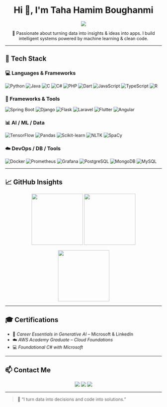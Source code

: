 <!-- Profile Banner -->

<h1 align="center">Hi 👋, I'm Taha Hamim Boughanmi</h1>

<p align="center">
  <img src="https://readme-typing-svg.demolab.com/?lines=Full-Stack+Developer;Data+Scientist;AI+&+ML+Enthusiast;Open+Source+Contributor&center=true&width=440&height=45&color=0DF7F5&vCenter=true&size=22" />
</p>

<p align="center">
  🚀 Passionate about turning data into insights & ideas into apps.  
  I build intelligent systems powered by machine learning & clean code.
</p>

---

## 🧠 Tech Stack

### 💻 Languages & Frameworks

![Python](https://img.shields.io/badge/Python-3776AB?style=flat-square&logo=python&logoColor=white)
![Java](https://img.shields.io/badge/Java-007396?style=flat-square&logo=java&logoColor=white)
![C](https://img.shields.io/badge/C-00599C?style=flat-square&logo=c&logoColor=white)
![C#](https://img.shields.io/badge/C%23-239120?style=flat-square&logo=c-sharp&logoColor=white)
![PHP](https://img.shields.io/badge/PHP-777BB4?style=flat-square&logo=php&logoColor=white)
![Dart](https://img.shields.io/badge/Dart-0175C2?style=flat-square&logo=dart&logoColor=white)
![JavaScript](https://img.shields.io/badge/JavaScript-F7DF1E?style=flat-square&logo=javascript&logoColor=black)
![TypeScript](https://img.shields.io/badge/TypeScript-3178C6?style=flat-square&logo=typescript&logoColor=white)
![R](https://img.shields.io/badge/R-276DC3?style=flat-square&logo=r&logoColor=white)

### 🧰 Frameworks & Tools

![Spring Boot](https://img.shields.io/badge/SpringBoot-6DB33F?style=flat-square&logo=spring-boot&logoColor=white)
![Django](https://img.shields.io/badge/Django-092E20?style=flat-square&logo=django&logoColor=white)
![Flask](https://img.shields.io/badge/Flask-000000?style=flat-square&logo=flask&logoColor=white)
![Laravel](https://img.shields.io/badge/Laravel-FF2D20?style=flat-square&logo=laravel&logoColor=white)
![Flutter](https://img.shields.io/badge/Flutter-02569B?style=flat-square&logo=flutter&logoColor=white)
![Angular](https://img.shields.io/badge/Angular-DD0031?style=flat-square&logo=angular&logoColor=white)

### 📊 AI / ML / Data

![TensorFlow](https://img.shields.io/badge/TensorFlow-FF6F00?style=flat-square&logo=tensorflow&logoColor=white)
![Pandas](https://img.shields.io/badge/Pandas-150458?style=flat-square&logo=pandas)
![Scikit-learn](https://img.shields.io/badge/Scikit--Learn-F7931E?style=flat-square&logo=scikit-learn&logoColor=white)
![NLTK](https://img.shields.io/badge/NLTK-009688?style=flat-square)
![SpaCy](https://img.shields.io/badge/SpaCy-20232A?style=flat-square)

### ☁️ DevOps / DB / Tools

![Docker](https://img.shields.io/badge/Docker-2496ED?style=flat-square&logo=docker&logoColor=white)
![Prometheus](https://img.shields.io/badge/Prometheus-E6522C?style=flat-square&logo=prometheus&logoColor=white)
![Grafana](https://img.shields.io/badge/Grafana-F46800?style=flat-square&logo=grafana&logoColor=white)
![PostgreSQL](https://img.shields.io/badge/PostgreSQL-336791?style=flat-square&logo=postgresql&logoColor=white)
![MongoDB](https://img.shields.io/badge/MongoDB-47A248?style=flat-square&logo=mongodb)
![MySQL](https://img.shields.io/badge/MySQL-4479A1?style=flat-square&logo=mysql)

---

## 📈 GitHub Insights

<p align="center">
  <img src="https://github-readme-stats.vercel.app/api?username=tahahamim86&show_icons=true&theme=tokyonight" height="165" />
  <img src="https://github-readme-streak-stats.herokuapp.com?user=tahahamim86&theme=tokyonight&date_format=M%20j%5B%2C%20Y%5D" height="165" />
</p>

<p align="center">
  <img src="https://github-readme-stats.vercel.app/api/top-langs/?username=tahahamim86&layout=compact&theme=tokyonight" height="165" />
</p>

---

## 🎓 Certifications

- 📌 *Career Essentials in Generative AI* – Microsoft & LinkedIn  
- ☁️ *AWS Academy Graduate – Cloud Foundations*  
- 💻 *Foundational C# with Microsoft*

---

## 📫 Contact Me

<p align="center">
  <a href="mailto:boughtahha@outlook.com"><img src="https://img.shields.io/badge/-Email-D14836?style=flat&logo=gmail&logoColor=white"></a>
  <a href="https://www.linkedin.com/in/taha-hamim-boughanmi"><img src="https://img.shields.io/badge/-LinkedIn-blue?style=flat&logo=linkedin&logoColor=white"></a>
  <a href="https://github.com/tahahamim86"><img src="https://img.shields.io/badge/-GitHub-181717?style=flat&logo=github&logoColor=white"></a>
</p>

---

> 💬 “I turn data into decisions and code into solutions.”
